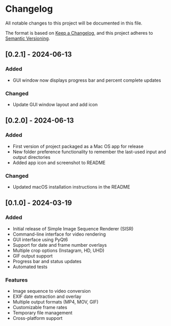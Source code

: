 # Changelog

All notable changes to this project will be documented in this file.

The format is based on [Keep a Changelog](https://keepachangelog.com/en/1.0.0/),
and this project adheres to [Semantic Versioning](https://semver.org/spec/v2.0.0.html).

## [0.2.1] - 2024-06-13
### Added
- GUI window now displays progress bar and percent complete updates

### Changed
- Update GUI window layout and add icon

## [0.2.0] - 2024-06-13
### Added
- First version of project packaged as a Mac OS app for release
- New folder preference functionality to remember the last-used input and output directories
- Added app icon and screenshot to README

### Changed
- Updated macOS installation instructions in the README 



## [0.1.0] - 2024-03-19

### Added
- Initial release of Simple Image Sequence Renderer (SISR)
- Command-line interface for video rendering
- GUI interface using PyQt6
- Support for date and frame number overlays
- Multiple crop options (Instagram, HD, UHD)
- GIF output support
- Progress bar and status updates
- Automated tests

### Features
- Image sequence to video conversion
- EXIF date extraction and overlay
- Multiple output formats (MP4, MOV, GIF)
- Customizable frame rates
- Temporary file management
- Cross-platform support 